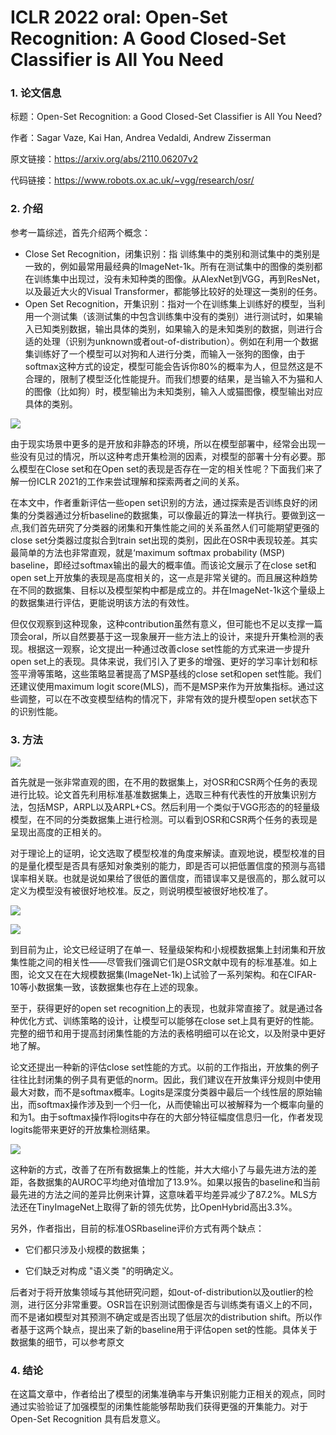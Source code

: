 # ICLR 2022 oral: Open-Set Recognition: A Good Closed-Set Classifier is All You Need

### 1. 论文信息

标题：Open-Set Recognition: a Good Closed-Set Classifier is All You Need?

作者：Sagar Vaze, Kai Han, Andrea Vedaldi, Andrew Zisserman

原文链接：https://arxiv.org/abs/2110.06207v2

代码链接：https://www.robots.ox.ac.uk/~vgg/research/osr/

### 2. 介绍

参考一篇综述，首先介绍两个概念：

- Close Set Recognition，闭集识别：指 训练集中的类别和测试集中的类别是一致的，例如最常用最经典的ImageNet-1k。所有在测试集中的图像的类别都在训练集中出现过，没有未知种类的图像。从AlexNet到VGG，再到ResNet，以及最近大火的Visual Transformer，都能够比较好的处理这一类别的任务。
- Open Set Recognition，开集识别：指对一个在训练集上训练好的模型，当利用一个测试集（该测试集的中包含训练集中没有的类别）进行测试时，如果输入已知类别数据，输出具体的类别，如果输入的是未知类别的数据，则进行合适的处理（识别为unknown或者out-of-distribution）。例如在利用一个数据集训练好了一个模型可以对狗和人进行分类，而输入一张狗的图像，由于softmax这种方式的设定，模型可能会告诉你80%的概率为人，但显然这是不合理的，限制了模型泛化性能提升。而我们想要的结果，是当输入不为猫和人的图像（比如狗）时，模型输出为未知类别，输入人或猫图像，模型输出对应具体的类别。

![](https://img-blog.csdnimg.cn/825ad5c25d894b76b655afdeb05bca2b.png)

由于现实场景中更多的是开放和非静态的环境，所以在模型部署中，经常会出现一些没有见过的情况，所以这种考虑开集检测的因素，对模型的部署十分有必要。那么模型在Close set和在Open set的表现是否存在一定的相关性呢？下面我们来了解一份ICLR 2021的工作来尝试理解和探索两者之间的关系。

在本文中，作者重新评估一些open set识别的方法，通过探索是否训练良好的闭集的分类器通过分析baseline的数据集，可以像最近的算法一样执行。要做到这一点,我们首先研究了分类器的闭集和开集性能之间的关系虽然人们可能期望更强的close set分类器过度拟合到train set出现的类别，因此在OSR中表现较差。其实最简单的方法也非常直观，就是‘maximum softmax probability (MSP) baseline，即经过softmax输出的最大的概率值。而该论文展示了在close set和open set上开放集的表现是高度相关的，这一点是非常关键的。而且展这种趋势在不同的数据集、目标以及模型架构中都是成立的。并在ImageNet-1k这个量级上的数据集进行评估，更能说明该方法的有效性。

但仅仅观察到这种现象，这种contribution虽然有意义，但可能也不足以支撑一篇顶会oral，所以自然要基于这一现象展开一些方法上的设计，来提升开集检测的表现。根据这一观察，论文提出一种通过改善close set性能的方式来进一步提升open set上的表现。具体来说，我们引入了更多的增强、更好的学习率计划和标签平滑等策略，这些策略显著提高了MSP基线的close set和open set性能。我们还建议使用maximum logit score(MLS)，而不是MSP来作为开放集指标。通过这些调整，可以在不改变模型结构的情况下，非常有效的提升模型open set状态下的识别性能。

### 3. 方法 

![](https://img-blog.csdnimg.cn/f1762cd009be498f8e56efda5de26511.png)

首先就是一张非常直观的图，在不用的数据集上，对OSR和CSR两个任务的表现进行比较。论文首先利用标准基准数据集上，选取三种有代表性的开放集识别方法，包括MSP，ARPL以及ARPL+CS。然后利用一个类似于VGG形态的的轻量级模型，在不同的分类数据集上进行检测。可以看到OSR和CSR两个任务的表现是呈现出高度的正相关的。

对于理论上的证明，论文选取了模型校准的角度来解读。直观地说，模型校准的目的是量化模型是否具有感知对象类别的能力，即是否可以把低置信度的预测与高错误率相关联。也就是说如果给了很低的置信度，而错误率又是很高的，那么就可以定义为模型没有被很好地校准。反之，则说明模型被很好地校准了。

![](https://img-blog.csdnimg.cn/32362a29922940a9a8240b6568584775.png)

![](https://img-blog.csdnimg.cn/c86225c3570944c6a8935715357a0991.png)

到目前为止，论文已经证明了在单一、轻量级架构和小规模数据集上封闭集和开放集性能之间的相关性——尽管我们强调它们是OSR文献中现有的标准基准。如上图，论文又在在大规模数据集(ImageNet-1k)上试验了一系列架构。和在CIFAR-10等小数据集一致，该数据集也存在上述的现象。

至于，获得更好的open set recognition上的表现，也就非常直接了。就是通过各种优化方式、训练策略的设计，让模型可以能够在close set上具有更好的性能。完整的细节和用于提高封闭集性能的方法的表格明细可以在论文，以及附录中更好地了解。

论文还提出一种新的评估close set性能的方式。以前的工作指出，开放集的例子往往比封闭集的例子具有更低的norm。因此，我们建议在开放集评分规则中使用最大对数，而不是softmax概率。Logits是深度分类器中最后一个线性层的原始输出，而softmax操作涉及到一个归一化，从而使输出可以被解释为一个概率向量的和为1。由于softmax操作将logits中存在的大部分特征幅度信息归一化，作者发现logits能带来更好的开放集检测结果。

![](https://img-blog.csdnimg.cn/96537076445d4e7eb6e7b1b97e59217b.png)

这种新的方式，改善了在所有数据集上的性能，并大大缩小了与最先进方法的差距，各数据集的AUROC平均绝对值增加了13.9%。如果以报告的baseline和当前最先进的方法之间的差异比例来计算，这意味着平均差异减少了87.2%。MLS方法还在TinyImageNet上取得了新的领先优势，比OpenHybrid高出3.3%。

另外，作者指出，目前的标准OSRbaseline评价方式有两个缺点：

- 它们都只涉及小规模的数据集；

- 它们缺乏对构成 "语义类 "的明确定义。

后者对于将开放集领域与其他研究问题，如out-of-distribution以及outlier的检测，进行区分非常重要。OSR旨在识别测试图像是否与训练类有语义上的不同，而不是诸如模型对其预测不确定或是否出现了低层次的distribution shift。所以作者基于这两个缺点，提出来了新的baseline用于评估open set的性能。具体关于数据集的细节，可以参考原文

### 4. 结论 

在这篇文章中，作者给出了模型的闭集准确率与开集识别能力正相关的观点，同时通过实验验证了加强模型的闭集性能能够帮助我们获得更强的开集能力。对于 Open-Set Recognition 具有启发意义。
